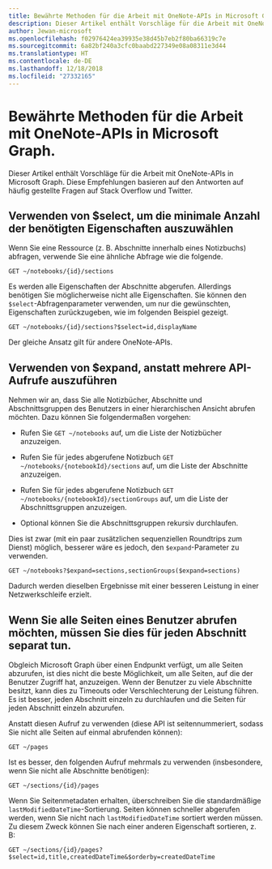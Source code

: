 ```yaml
---
title: Bewährte Methoden für die Arbeit mit OneNote-APIs in Microsoft Graph.
description: Dieser Artikel enthält Vorschläge für die Arbeit mit OneNote-APIs in Microsoft Graph. Diese Empfehlungen basieren auf den Antworten auf häufig gestellte Fragen auf Stack Overflow und Twitter.
author: Jewan-microsoft
ms.openlocfilehash: f02976424ea39935e38d45b7eb2f80ba66319c7e
ms.sourcegitcommit: 6a82bf240a3cfc0baabd227349e08a08311e3d44
ms.translationtype: HT
ms.contentlocale: de-DE
ms.lasthandoff: 12/18/2018
ms.locfileid: "27332165"
---
```

# <a name="best-practices-for-working-with-the-onenote-api-in-microsoft-graph"></a>Bewährte Methoden für die Arbeit mit OneNote-APIs in Microsoft Graph.

Dieser Artikel enthält Vorschläge für die Arbeit mit OneNote-APIs in Microsoft Graph. Diese Empfehlungen basieren auf den Antworten auf häufig gestellte Fragen auf Stack Overflow und Twitter.

## <a name="use-select-to-select-the-minimum-set-of-properties-you-need"></a>Verwenden von $select, um die minimale Anzahl der benötigten Eigenschaften auszuwählen

Wenn Sie eine Ressource (z. B. Abschnitte innerhalb eines Notizbuchs) abfragen, verwende Sie eine ähnliche Abfrage wie die folgende.

```http
GET ~/notebooks/{id}/sections
```

Es werden alle Eigenschaften der Abschnitte abgerufen. Allerdings benötigen Sie möglicherweise nicht alle Eigenschaften. Sie können den `$select`-Abfragenparameter verwenden, um nur die gewünschten, Eigenschaften zurückzugeben, wie im folgenden Beispiel gezeigt.

```http
GET ~/notebooks/{id}/sections?$select=id,displayName
```

Der gleiche Ansatz gilt für andere OneNote-APIs.

## <a name="use-expand-instead-of-making-multiple-api-calls"></a>Verwenden von $expand, anstatt mehrere API-Aufrufe auszuführen

Nehmen wir an, dass Sie alle Notizbücher, Abschnitte und Abschnittsgruppen des Benutzers in einer hierarchischen Ansicht abrufen möchten. Dazu können Sie folgendermaßen vorgehen:

* Rufen Sie `GET ~/notebooks` auf, um die Liste der Notizbücher anzuzeigen.

* Rufen Sie für jedes abgerufene Notizbuch `GET ~/notebooks/{notebookId}/sections` auf, um die Liste der Abschnitte anzuzeigen.

* Rufen Sie für jedes abgerufene Notizbuch `GET ~/notebooks/{notebookId}/sectionGroups` auf, um die Liste der Abschnittsgruppen anzuzeigen.

* Optional können Sie die Abschnittsgruppen rekursiv durchlaufen.

Dies ist zwar (mit ein paar zusätzlichen sequenziellen Roundtrips zum Dienst) möglich, besserer wäre es jedoch, den `$expand`-Parameter zu verwenden. 

```http
GET ~/notebooks?$expand=sections,sectionGroups($expand=sections)
```

Dadurch werden dieselben Ergebnisse mit einer besseren Leistung in einer Netzwerkschleife erzielt.

## <a name="when-getting-all-pages-for-a-user-do-so-for-each-section-separately"></a>Wenn Sie alle Seiten eines Benutzer abrufen möchten, müssen Sie dies für jeden Abschnitt separat tun.

Obgleich Microsoft Graph über einen Endpunkt verfügt, um alle Seiten abzurufen, ist dies nicht die beste Möglichkeit, um alle Seiten, auf die der Benutzer Zugriff hat, anzuzeigen. Wenn der Benutzer zu viele Abschnitte besitzt, kann dies zu Timeouts oder Verschlechterung der Leistung führen. Es ist besser, jeden Abschnitt einzeln zu durchlaufen und die Seiten für jeden Abschnitt einzeln abzurufen.

Anstatt diesen Aufruf zu verwenden (diese API ist seitennummeriert, sodass Sie nicht alle Seiten auf einmal abrufenden können):

```http
GET ~/pages
```

Ist es besser, den folgenden Aufruf mehrmals zu verwenden (insbesondere, wenn Sie nicht alle Abschnitte benötigen):

```http
GET ~/sections/{id}/pages
```

Wenn Sie Seitenmetadaten erhalten, überschreiben Sie die standardmäßige `lastModifiedDateTime`-Sortierung. Seiten können schneller abgerufen werden, wenn Sie nicht nach `lastModifiedDateTime` sortiert werden müssen. Zu diesem Zweck können Sie nach einer anderen Eigenschaft sortieren, z. B:

```http
GET ~/sections/{id}/pages?$select=id,title,createdDateTime&$orderby=createdDateTime
```
